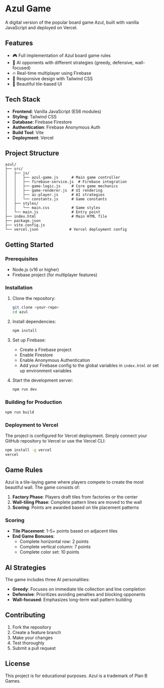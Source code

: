 # Azul Game

A digital version of the popular board game Azul, built with vanilla JavaScript and deployed on Vercel.

## Features

- 🎮 Full implementation of Azul board game rules
- 🤖 AI opponents with different strategies (greedy, defensive, wall-focused)
- 🔥 Real-time multiplayer using Firebase
- 📱 Responsive design with Tailwind CSS
- 🎨 Beautiful tile-based UI

## Tech Stack

- **Frontend**: Vanilla JavaScript (ES6 modules)
- **Styling**: Tailwind CSS
- **Database**: Firebase Firestore
- **Authentication**: Firebase Anonymous Auth
- **Build Tool**: Vite
- **Deployment**: Vercel

## Project Structure

```
azul/
├── src/
│   ├── js/
│   │   ├── azul-game.js      # Main game controller
│   │   ├── firebase-service.js  # Firebase integration
│   │   ├── game-logic.js     # Core game mechanics
│   │   ├── game-renderer.js  # UI rendering
│   │   ├── ai-player.js      # AI strategies
│   │   └── constants.js      # Game constants
│   ├── styles/
│   │   └── main.css          # Game styles
│   └── main.js               # Entry point
├── index.html                # Main HTML file
├── package.json
├── vite.config.js
└── vercel.json              # Vercel deployment config
```

## Getting Started

### Prerequisites

- Node.js (v16 or higher)
- Firebase project (for multiplayer features)

### Installation

1. Clone the repository:
   ```bash
   git clone <your-repo>
   cd azul
   ```

2. Install dependencies:
   ```bash
   npm install
   ```

3. Set up Firebase:
   - Create a Firebase project
   - Enable Firestore
   - Enable Anonymous Authentication
   - Add your Firebase config to the global variables in `index.html` or set up environment variables

4. Start the development server:
   ```bash
   npm run dev
   ```

### Building for Production

```bash
npm run build
```

### Deployment to Vercel

The project is configured for Vercel deployment. Simply connect your GitHub repository to Vercel or use the Vercel CLI:

```bash
npm install -g vercel
vercel
```

## Game Rules

Azul is a tile-laying game where players compete to create the most beautiful wall. The game consists of:

1. **Factory Phase**: Players draft tiles from factories or the center
2. **Wall-tiling Phase**: Complete pattern lines are moved to the wall
3. **Scoring**: Points are awarded based on tile placement patterns

### Scoring

- **Tile Placement**: 1-5+ points based on adjacent tiles
- **End Game Bonuses**:
  - Complete horizontal row: 2 points
  - Complete vertical column: 7 points
  - Complete color set: 10 points

## AI Strategies

The game includes three AI personalities:

- **Greedy**: Focuses on immediate tile collection and line completion
- **Defensive**: Prioritizes avoiding penalties and blocking opponents
- **Wall-focused**: Emphasizes long-term wall pattern building

## Contributing

1. Fork the repository
2. Create a feature branch
3. Make your changes
4. Test thoroughly
5. Submit a pull request

## License

This project is for educational purposes. Azul is a trademark of Plan B Games.
